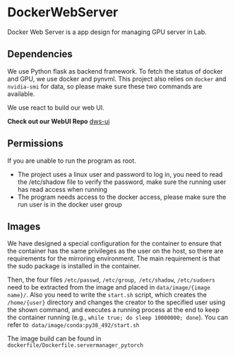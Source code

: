# DockerWebServer

Docker Web Server is a app design for managing GPU server in Lab.

## Dependencies

We use Python flask as backend framework.
To fetch the status of docker and GPU, we use docker and pynvml.
This project also relies on `docker` and `nvidia-smi` for data, so please make sure these two commands are available.

We use react to build our web UI.

**Check out our WebUI Repo** [dws-ui](https://github.com/austiecodes/dws-ui)


## Permissions

If you are unable to run the program as root.
  + The project uses a linux user and password to log in, you need to read the /etc/shadow file to verify the password, make sure the running user has read access when running
  + The program needs access to the docker access, please make sure the run user is in the docker user group

## Images

We have designed a special configuration for the container to ensure that the container has the same privileges as the user on the host, so there are requirements for the mirroring environment.
The main requirement is that the sudo package is installed in the container.

Then, the four files `/etc/passwd`, `/etc/group`,` /etc/shadow`, `/etc/sudoers` need to be extracted from the image and placed in `data/image/{image name}/`. Also you need to write the `start.sh` script, which creates the `/home/{user}` directory and changes the creator to the specified user using the shown command, and executes a running process at the end to keep the container running (e.g., `while true; do sleep 10000000; done`). You can refer to` data/image/conda:py38_492/start.sh`

The image build can be found in `dockerfile/Dockerfile.servermanager_pytorch`
